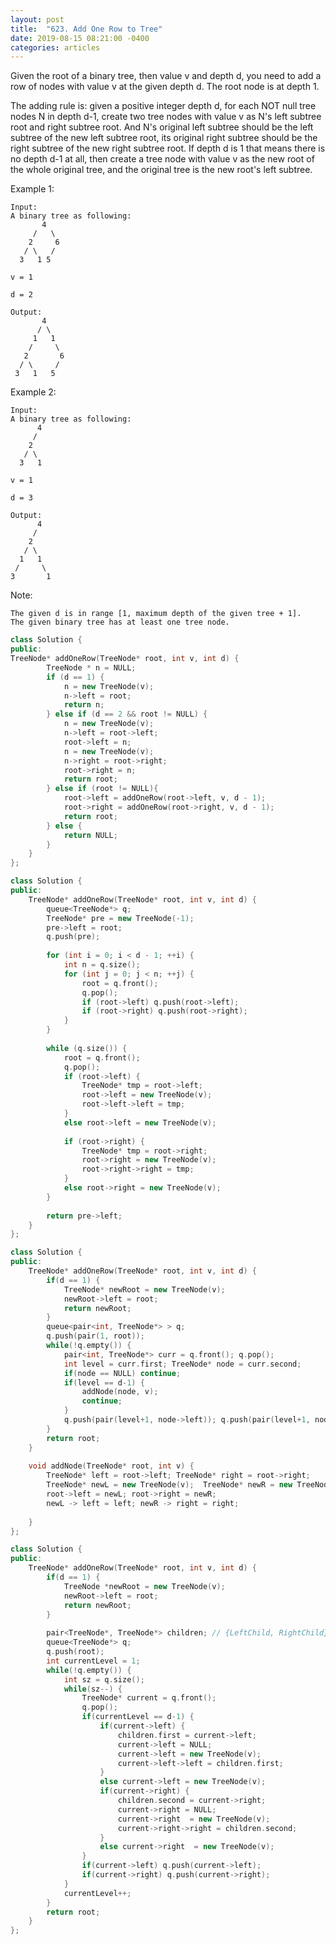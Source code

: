 ```yaml
---
layout: post
title:  "623. Add One Row to Tree"
date: 2019-08-15 08:21:00 -0400
categories: articles
---	
```


Given the root of a binary tree, then value v and depth d, you need to add a row of nodes with value v at the given depth d. The root node is at depth 1.

The adding rule is: given a positive integer depth d, for each NOT null tree nodes N in depth d-1, create two tree nodes with value v as N's left subtree root and right subtree root. And N's original left subtree should be the left subtree of the new left subtree root, its original right subtree should be the right subtree of the new right subtree root. If depth d is 1 that means there is no depth d-1 at all, then create a tree node with value v as the new root of the whole original tree, and the original tree is the new root's left subtree.

Example 1:
```
Input: 
A binary tree as following:
       4
     /   \
    2     6
   / \   / 
  3   1 5   

v = 1

d = 2

Output: 
       4
      / \
     1   1
    /     \
   2       6
  / \     / 
 3   1   5   
```
Example 2:
```
Input: 
A binary tree as following:
      4
     /   
    2    
   / \   
  3   1    

v = 1

d = 3

Output: 
      4
     /   
    2
   / \    
  1   1
 /     \  
3       1
```
Note:
```
The given d is in range [1, maximum depth of the given tree + 1].
The given binary tree has at least one tree node.
```
```c++
class Solution {
public:
TreeNode* addOneRow(TreeNode* root, int v, int d) {
        TreeNode * n = NULL;
        if (d == 1) {
            n = new TreeNode(v);
            n->left = root;
            return n;
        } else if (d == 2 && root != NULL) {
            n = new TreeNode(v);
            n->left = root->left;
            root->left = n;
            n = new TreeNode(v);
            n->right = root->right;
            root->right = n;
            return root;
        } else if (root != NULL){
            root->left = addOneRow(root->left, v, d - 1);
            root->right = addOneRow(root->right, v, d - 1);
            return root;
        } else {
            return NULL;
        }
    }
};
```
```c++
class Solution {
public:
    TreeNode* addOneRow(TreeNode* root, int v, int d) {
        queue<TreeNode*> q;
        TreeNode* pre = new TreeNode(-1);
        pre->left = root;
        q.push(pre);
        
        for (int i = 0; i < d - 1; ++i) {
            int n = q.size();
            for (int j = 0; j < n; ++j) {
                root = q.front();
                q.pop();
                if (root->left) q.push(root->left);
                if (root->right) q.push(root->right);
            }
        }
        
        while (q.size()) {
            root = q.front();
            q.pop();
            if (root->left) {
                TreeNode* tmp = root->left;
                root->left = new TreeNode(v);
                root->left->left = tmp;
            }
            else root->left = new TreeNode(v);
            
            if (root->right) {
                TreeNode* tmp = root->right;
                root->right = new TreeNode(v);
                root->right->right = tmp;
            }
            else root->right = new TreeNode(v);
        }
        
        return pre->left;
    }
};
```
```c++
class Solution {
public:
    TreeNode* addOneRow(TreeNode* root, int v, int d) {
        if(d == 1) {
            TreeNode* newRoot = new TreeNode(v);
            newRoot->left = root;
            return newRoot;
        }
        queue<pair<int, TreeNode*> > q;
        q.push(pair(1, root));
        while(!q.empty()) {
            pair<int, TreeNode*> curr = q.front(); q.pop();
            int level = curr.first; TreeNode* node = curr.second;
            if(node == NULL) continue;
            if(level == d-1) {
                addNode(node, v);
                continue;
            }
            q.push(pair(level+1, node->left)); q.push(pair(level+1, node->right));
        }
        return root;
    }
    
    void addNode(TreeNode* root, int v) {
        TreeNode* left = root->left; TreeNode* right = root->right;
        TreeNode* newL = new TreeNode(v);  TreeNode* newR = new TreeNode(v);
        root->left = newL; root->right = newR;
        newL -> left = left; newR -> right = right;
        
    }
};
```


```c++
class Solution {
public:
    TreeNode* addOneRow(TreeNode* root, int v, int d) {
        if(d == 1) {
        	TreeNode *newRoot = new TreeNode(v);
        	newRoot->left = root;
        	return newRoot;
		}
		
		pair<TreeNode*, TreeNode*> children; // {LeftChild, RightChild}
		queue<TreeNode*> q;
		q.push(root);
		int currentLevel = 1;
		while(!q.empty()) {
			int sz = q.size();
			while(sz--) {
				TreeNode* current = q.front();
				q.pop();
				if(currentLevel == d-1) {
					if(current->left) {
						children.first = current->left;	
						current->left = NULL;
						current->left = new TreeNode(v);
						current->left->left = children.first;
					}
					else current->left = new TreeNode(v);
					if(current->right) {
						children.second = current->right;	
						current->right = NULL;
						current->right  = new TreeNode(v);
						current->right->right = children.second;
					}
					else current->right  = new TreeNode(v);
				}
				if(current->left) q.push(current->left);
				if(current->right) q.push(current->right);
			}
			currentLevel++;
		}
		return root;
    }
};
```